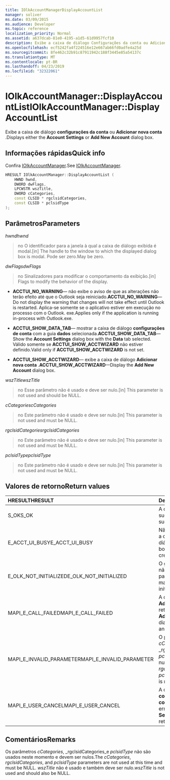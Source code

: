 ```yaml
---
title: IOlkAccountManagerDisplayAccountList
manager: soliver
ms.date: 03/09/2015
ms.audience: Developer
ms.topic: reference
localization_priority: Normal
ms.assetid: a637dcab-81e0-4195-a1d5-61d9957fcf10
description: Exibe a caixa de diálogo Configurações da conta ou Adicionar nova conta.
ms.openlocfilehash: ecf5242fa4f224516e12e667ab66fd0adfe4a25d
ms.sourcegitcommit: 8fe462c32b91c87911942c188f3445e85a54137c
ms.translationtype: MT
ms.contentlocale: pt-BR
ms.lasthandoff: 04/23/2019
ms.locfileid: "32322061"
---
```

# <a name="iolkaccountmanagerdisplayaccountlist"></a><span data-ttu-id="98b07-103">IOlkAccountManager::DisplayAccountList</span><span class="sxs-lookup"><span data-stu-id="98b07-103">IOlkAccountManager::DisplayAccountList</span></span>

<span data-ttu-id="98b07-104">Exibe a caixa de diálogo **configurações da conta** ou **Adicionar nova conta** .</span><span class="sxs-lookup"><span data-stu-id="98b07-104">Displays either the **Account Settings** or **Add New Account** dialog box.</span></span> 
  
## <a name="quick-info"></a><span data-ttu-id="98b07-105">Informações rápidas</span><span class="sxs-lookup"><span data-stu-id="98b07-105">Quick info</span></span>

<span data-ttu-id="98b07-106">Confira [IOlkAccountManager](iolkaccountmanager.md).</span><span class="sxs-lookup"><span data-stu-id="98b07-106">See [IOlkAccountManager](iolkaccountmanager.md).</span></span>
  
```cpp
HRESULT IOlkAccountManager::DisplayAccountList ( 
    HWND hwnd,
    DWORD dwFlags,
    LPCWSTR wszTitle,
    DWORD cCategories,
    const CLSID * rgclsidCategories,
    const CLSID * pclsidType
);

```

## <a name="parameters"></a><span data-ttu-id="98b07-107">Parâmetros</span><span class="sxs-lookup"><span data-stu-id="98b07-107">Parameters</span></span>

<span data-ttu-id="98b07-108">_hwnd_</span><span class="sxs-lookup"><span data-stu-id="98b07-108">_hwnd_</span></span>
  
> <span data-ttu-id="98b07-109">no O identificador para a janela à qual a caixa de diálogo exibida é modal.</span><span class="sxs-lookup"><span data-stu-id="98b07-109">[in] The handle to the window to which the displayed dialog box is modal.</span></span> <span data-ttu-id="98b07-110">Pode ser zero.</span><span class="sxs-lookup"><span data-stu-id="98b07-110">May be zero.</span></span>
    
<span data-ttu-id="98b07-111">_dwFlags_</span><span class="sxs-lookup"><span data-stu-id="98b07-111">_dwFlags_</span></span>
  
> <span data-ttu-id="98b07-112">no Sinalizadores para modificar o comportamento da exibição.</span><span class="sxs-lookup"><span data-stu-id="98b07-112">[in] Flags to modify the behavior of the display.</span></span> 
    
   - <span data-ttu-id="98b07-113">**ACCTUI_NO_WARNING**— não exibe o aviso de que as alterações não terão efeito até que o Outlook seja reiniciado.</span><span class="sxs-lookup"><span data-stu-id="98b07-113">**ACCTUI_NO_WARNING**—Do not display the warning that changes will not take effect until Outlook is restarted.</span></span> <span data-ttu-id="98b07-114">Aplica-se somente se o aplicativo estiver em execução no processo com o Outlook. exe.</span><span class="sxs-lookup"><span data-stu-id="98b07-114">Applies only if the application is running in-process with Outlook.exe.</span></span>
    
   - <span data-ttu-id="98b07-115">**ACCTUI_SHOW_DATA_TAB**— mostrar a caixa de diálogo **configurações de conta** com a guia **dados** selecionada.</span><span class="sxs-lookup"><span data-stu-id="98b07-115">**ACCTUI_SHOW_DATA_TAB**—Show the **Account Settings** dialog box with the **Data** tab selected.</span></span> <span data-ttu-id="98b07-116">Válido somente se **ACCTUI_SHOW_ACCTWIZARD** não estiver definido.</span><span class="sxs-lookup"><span data-stu-id="98b07-116">Valid only if **ACCTUI_SHOW_ACCTWIZARD** is not set.</span></span> 
    
   - <span data-ttu-id="98b07-117">**ACCTUI_SHOW_ACCTWIZARD**— exibe a caixa de diálogo **Adicionar nova conta** .</span><span class="sxs-lookup"><span data-stu-id="98b07-117">**ACCTUI_SHOW_ACCTWIZARD**—Display the **Add New Account** dialog box.</span></span> 
    
<span data-ttu-id="98b07-118">_wszTitle_</span><span class="sxs-lookup"><span data-stu-id="98b07-118">_wszTitle_</span></span>
  
> <span data-ttu-id="98b07-119">no Esse parâmetro não é usado e deve ser nulo.</span><span class="sxs-lookup"><span data-stu-id="98b07-119">[in] This parameter is not used and should be NULL.</span></span>
    
<span data-ttu-id="98b07-120">_cCategories_</span><span class="sxs-lookup"><span data-stu-id="98b07-120">_cCategories_</span></span>
  
> <span data-ttu-id="98b07-121">no Este parâmetro não é usado e deve ser nulo.</span><span class="sxs-lookup"><span data-stu-id="98b07-121">[in] This parameter is not used and must be NULL.</span></span> 
    
<span data-ttu-id="98b07-122">_rgclsidCategories_</span><span class="sxs-lookup"><span data-stu-id="98b07-122">_rgclsidCategories_</span></span>
  
> <span data-ttu-id="98b07-123">no Este parâmetro não é usado e deve ser nulo.</span><span class="sxs-lookup"><span data-stu-id="98b07-123">[in] This parameter is not used and must be NULL.</span></span>
    
<span data-ttu-id="98b07-124">_pclsidType_</span><span class="sxs-lookup"><span data-stu-id="98b07-124">_pclsidType_</span></span>
  
> <span data-ttu-id="98b07-125">no Este parâmetro não é usado e deve ser nulo.</span><span class="sxs-lookup"><span data-stu-id="98b07-125">[in] This parameter is not used and must be NULL.</span></span>
    
## <a name="return-values"></a><span data-ttu-id="98b07-126">Valores de retorno</span><span class="sxs-lookup"><span data-stu-id="98b07-126">Return values</span></span>

|<span data-ttu-id="98b07-127">**HRESULT**</span><span class="sxs-lookup"><span data-stu-id="98b07-127">**HRESULT**</span></span>|<span data-ttu-id="98b07-128">**Descrição**</span><span class="sxs-lookup"><span data-stu-id="98b07-128">**Description**</span></span>|
|:-----|:-----|
|<span data-ttu-id="98b07-129">S_OK</span><span class="sxs-lookup"><span data-stu-id="98b07-129">S_OK</span></span>  <br/> |<span data-ttu-id="98b07-130">A chamada foi bem-sucedida.</span><span class="sxs-lookup"><span data-stu-id="98b07-130">The call was successful.</span></span>  <br/> |
|<span data-ttu-id="98b07-131">E_ACCT_UI_BUSY</span><span class="sxs-lookup"><span data-stu-id="98b07-131">E_ACCT_UI_BUSY</span></span>  <br/> |<span data-ttu-id="98b07-132">Não foi possível criar a caixa de diálogo.</span><span class="sxs-lookup"><span data-stu-id="98b07-132">The dialog box could not be created.</span></span>  <br/> |
|<span data-ttu-id="98b07-133">E_OLK_NOT_INITIALIZED</span><span class="sxs-lookup"><span data-stu-id="98b07-133">E_OLK_NOT_INITIALIZED</span></span>  <br/> |<span data-ttu-id="98b07-134">O gerente de contas não foi inicializado para uso.</span><span class="sxs-lookup"><span data-stu-id="98b07-134">The account manager has not been initialized for use.</span></span>  <br/> |
|<span data-ttu-id="98b07-135">MAPI_E_CALL_FAILED</span><span class="sxs-lookup"><span data-stu-id="98b07-135">MAPI_E_CALL_FAILED</span></span>  <br/> |<span data-ttu-id="98b07-136">A caixa de diálogo **Adicionar nova conta** retornou um erro.</span><span class="sxs-lookup"><span data-stu-id="98b07-136">The **Add New Account** dialog box returned an error.</span></span>  <br/> |
|<span data-ttu-id="98b07-137">MAPI_E_INVALID_PARAMETER</span><span class="sxs-lookup"><span data-stu-id="98b07-137">MAPI_E_INVALID_PARAMETER</span></span>  <br/> |<span data-ttu-id="98b07-138">O parâmetro _cCategories_, _rgclsidCategories_ou _pclsidType_ é não nulo.</span><span class="sxs-lookup"><span data-stu-id="98b07-138">The  _cCategories_,  _rgclsidCategories_, or  _pclsidType_ parameter is non-NULL.</span></span>  <br/> |
|<span data-ttu-id="98b07-139">MAPI_E_USER_CANCEL</span><span class="sxs-lookup"><span data-stu-id="98b07-139">MAPI_E_USER_CANCEL</span></span>  <br/> |<span data-ttu-id="98b07-140">A caixa de diálogo **configurações da conta** retornou um erro.</span><span class="sxs-lookup"><span data-stu-id="98b07-140">The **Account Settings** dialog box returned an error.</span></span>  <br/> |
   
## <a name="remarks"></a><span data-ttu-id="98b07-141">Comentários</span><span class="sxs-lookup"><span data-stu-id="98b07-141">Remarks</span></span>

<span data-ttu-id="98b07-142">Os parâmetros _cCategories_, _rgclsidCategories_e _pclsidType_ não são usados neste momento e devem ser nulos.</span><span class="sxs-lookup"><span data-stu-id="98b07-142">The  _cCategories_,  _rgclsidCategories_, and  _pclsidType_ parameters are not used at this time and must be NULL.</span></span>  <span data-ttu-id="98b07-143">_wszTitle_ não é usado e também deve ser nulo.</span><span class="sxs-lookup"><span data-stu-id="98b07-143">_wszTitle_ is not used and should also be NULL.</span></span> 
  

